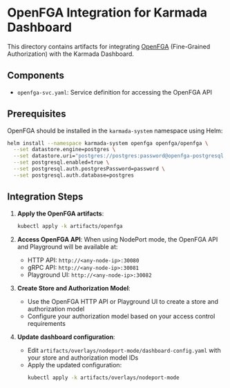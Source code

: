 # OpenFGA Integration for Karmada Dashboard

This directory contains artifacts for integrating [OpenFGA](https://openfga.dev/) (Fine-Grained Authorization) with the Karmada Dashboard.

## Components

- `openfga-svc.yaml`: Service definition for accessing the OpenFGA API

## Prerequisites

OpenFGA should be installed in the `karmada-system` namespace using Helm:

```bash
helm install --namespace karmada-system openfga openfga/openfga \
  --set datastore.engine=postgres \
  --set datastore.uri="postgres://postgres:password@openfga-postgresql.ml-platform-system.svc.cluster.local:5432/postgres?sslmode=disable" \
  --set postgresql.enabled=true \
  --set postgresql.auth.postgresPassword=password \
  --set postgresql.auth.database=postgres
```

## Integration Steps

1. **Apply the OpenFGA artifacts**:
   ```bash
   kubectl apply -k artifacts/openfga
   ```

2. **Access OpenFGA API**:
   When using NodePort mode, the OpenFGA API and Playground will be available at:
   - HTTP API: `http://<any-node-ip>:30080`
   - gRPC API: `http://<any-node-ip>:30081`
   - Playground UI: `http://<any-node-ip>:30082`

3. **Create Store and Authorization Model**:
   - Use the OpenFGA HTTP API or Playground UI to create a store and authorization model
   - Configure your authorization model based on your access control requirements

4. **Update dashboard configuration**:
   - Edit `artifacts/overlays/nodeport-mode/dashboard-config.yaml` with your store and authorization model IDs
   - Apply the updated configuration:
     ```bash
     kubectl apply -k artifacts/overlays/nodeport-mode
     ```
